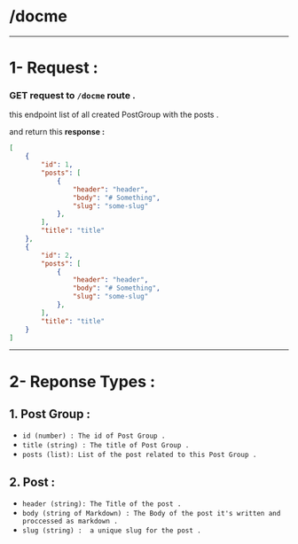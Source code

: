 # /docme

<hr/>

# 1- Request :  

### GET request to `/docme` route .

this endpoint  list of all created PostGroup with the posts .<br/>


and return this **response :**

```json
[
    {
        "id": 1,
        "posts": [
            {
                "header": "header",
                "body": "# Something",
                "slug": "some-slug"
            },
        ],
        "title": "title"
    },
    {
        "id": 2,
        "posts": [
            {
                "header": "header",
                "body": "# Something",
                "slug": "some-slug"
            },
        ],
        "title": "title"
    }
]
```
<hr/>

# 2- Reponse Types : 

## 1. Post Group :
- `id (number) : The id of Post Group .`
- `title (string) : The title of Post Group .`
- `posts (list): List of the post related to this Post Group .`
## 2. Post : 
- `header (string): The Title of the post .`
- `body (string of Markdown) : The Body of the post it's written and proccessed as markdown .`
- `slug (string) :  a unique slug for the post .`
